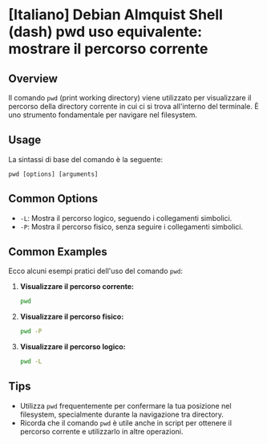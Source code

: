# [Italiano] Debian Almquist Shell (dash) pwd uso equivalente: mostrare il percorso corrente

## Overview
Il comando `pwd` (print working directory) viene utilizzato per visualizzare il percorso della directory corrente in cui ci si trova all'interno del terminale. È uno strumento fondamentale per navigare nel filesystem.

## Usage
La sintassi di base del comando è la seguente:

```
pwd [options] [arguments]
```

## Common Options
- `-L`: Mostra il percorso logico, seguendo i collegamenti simbolici.
- `-P`: Mostra il percorso fisico, senza seguire i collegamenti simbolici.

## Common Examples
Ecco alcuni esempi pratici dell'uso del comando `pwd`:

1. **Visualizzare il percorso corrente:**
   ```bash
   pwd
   ```

2. **Visualizzare il percorso fisico:**
   ```bash
   pwd -P
   ```

3. **Visualizzare il percorso logico:**
   ```bash
   pwd -L
   ```

## Tips
- Utilizza `pwd` frequentemente per confermare la tua posizione nel filesystem, specialmente durante la navigazione tra directory.
- Ricorda che il comando `pwd` è utile anche in script per ottenere il percorso corrente e utilizzarlo in altre operazioni.